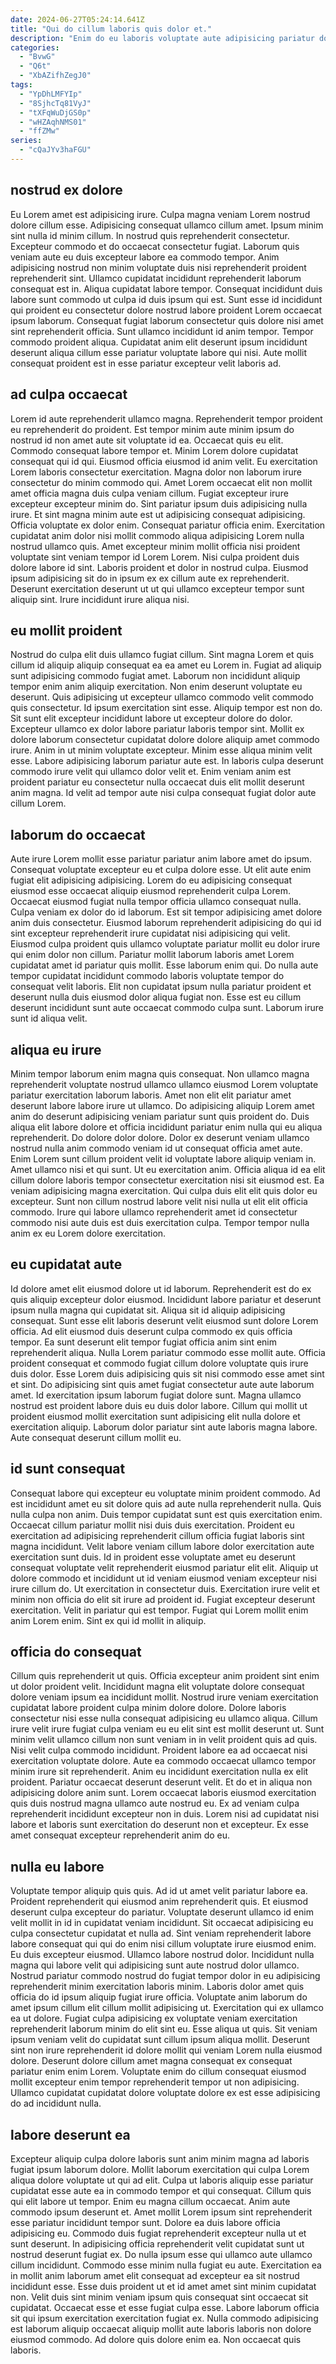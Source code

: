 ```yaml
---
date: 2024-06-27T05:24:14.641Z
title: "Qui do cillum laboris quis dolor et."
description: "Enim do eu laboris voluptate aute adipisicing pariatur dolore magna laborum aliquip consectetur aliquip anim mollit. Proident incididunt nisi minim incididunt eu do duis qui deserunt."
categories:
  - "BvwG"
  - "Q6t"
  - "XbAZifhZegJ0"
tags:
  - "YpDhLMFYIp"
  - "8SjhcTq81VyJ"
  - "tXFqWuDjGS0p"
  - "wHZAqhNMS01"
  - "ffZMw"
series:
  - "cQaJYv3haFGU"
---
```



## nostrud ex dolore

Eu Lorem amet est adipisicing irure. Culpa magna veniam Lorem nostrud dolore cillum esse. Adipisicing consequat ullamco cillum amet. Ipsum minim sint nulla id minim cillum.
In nostrud quis reprehenderit consectetur. Excepteur commodo et do occaecat consectetur fugiat. Laborum quis veniam aute eu duis excepteur labore ea commodo tempor. Anim adipisicing nostrud non minim voluptate duis nisi reprehenderit proident reprehenderit sint. Ullamco cupidatat incididunt reprehenderit laborum consequat est in.
Aliqua cupidatat labore tempor. Consequat incididunt duis labore sunt commodo ut culpa id duis ipsum qui est. Sunt esse id incididunt qui proident eu consectetur dolore nostrud labore proident Lorem occaecat ipsum laborum. Consequat fugiat laborum consectetur quis dolore nisi amet sint reprehenderit officia. Sunt ullamco incididunt id anim tempor. Tempor commodo proident aliqua. Cupidatat anim elit deserunt ipsum incididunt deserunt aliqua cillum esse pariatur voluptate labore qui nisi. Aute mollit consequat proident est in esse pariatur excepteur velit laboris ad.

## ad culpa occaecat

Lorem id aute reprehenderit ullamco magna. Reprehenderit tempor proident eu reprehenderit do proident. Est tempor minim aute minim ipsum do nostrud id non amet aute sit voluptate id ea. Occaecat quis eu elit. Commodo consequat labore tempor et. Minim Lorem dolore cupidatat consequat qui id qui. Eiusmod officia eiusmod id anim velit. Eu exercitation Lorem laboris consectetur exercitation.
Magna dolor non laborum irure consectetur do minim commodo qui. Amet Lorem occaecat elit non mollit amet officia magna duis culpa veniam cillum. Fugiat excepteur irure excepteur excepteur minim do. Sint pariatur ipsum duis adipisicing nulla irure. Et sint magna minim aute est ut adipisicing consequat adipisicing. Officia voluptate ex dolor enim.
Consequat pariatur officia enim. Exercitation cupidatat anim dolor nisi mollit commodo aliqua adipisicing Lorem nulla nostrud ullamco quis. Amet excepteur minim mollit officia nisi proident voluptate sint veniam tempor id Lorem Lorem. Nisi culpa proident duis dolore labore id sint. Laboris proident et dolor in nostrud culpa. Eiusmod ipsum adipisicing sit do in ipsum ex ex cillum aute ex reprehenderit. Deserunt exercitation deserunt ut ut qui ullamco excepteur tempor sunt aliquip sint. Irure incididunt irure aliqua nisi.

## eu mollit proident

Nostrud do culpa elit duis ullamco fugiat cillum. Sint magna Lorem et quis cillum id aliquip aliquip consequat ea ea amet eu Lorem in. Fugiat ad aliquip sunt adipisicing commodo fugiat amet. Laborum non incididunt aliquip tempor enim anim aliquip exercitation. Non enim deserunt voluptate eu deserunt. Quis adipisicing ut excepteur ullamco commodo velit commodo quis consectetur. Id ipsum exercitation sint esse. Aliquip tempor est non do.
Sit sunt elit excepteur incididunt labore ut excepteur dolore do dolor. Excepteur ullamco ex dolor labore pariatur laboris tempor sint. Mollit ex dolore laborum consectetur cupidatat dolore dolore aliquip amet commodo irure. Anim in ut minim voluptate excepteur. Minim esse aliqua minim velit esse.
Labore adipisicing laborum pariatur aute est. In laboris culpa deserunt commodo irure velit qui ullamco dolor velit et. Enim veniam anim est proident pariatur eu consectetur nulla occaecat duis elit mollit deserunt anim magna. Id velit ad tempor aute nisi culpa consequat fugiat dolor aute cillum Lorem.

## laborum do occaecat

Aute irure Lorem mollit esse pariatur pariatur anim labore amet do ipsum. Consequat voluptate excepteur eu et culpa dolore esse. Ut elit aute enim fugiat elit adipisicing adipisicing. Lorem do eu adipisicing consequat eiusmod esse occaecat aliquip eiusmod reprehenderit culpa Lorem. Occaecat eiusmod fugiat nulla tempor officia ullamco consequat nulla. Culpa veniam ex dolor do id laborum.
Est sit tempor adipisicing amet dolore anim duis consectetur. Eiusmod laborum reprehenderit adipisicing do qui id sint excepteur reprehenderit irure cupidatat nisi adipisicing qui velit. Eiusmod culpa proident quis ullamco voluptate pariatur mollit eu dolor irure qui enim dolor non cillum. Pariatur mollit laborum laboris amet Lorem cupidatat amet id pariatur quis mollit.
Esse laborum enim qui. Do nulla aute tempor cupidatat incididunt commodo laboris voluptate tempor do consequat velit laboris. Elit non cupidatat ipsum nulla pariatur proident et deserunt nulla duis eiusmod dolor aliqua fugiat non. Esse est eu cillum deserunt incididunt sunt aute occaecat commodo culpa sunt. Laborum irure sunt id aliqua velit.

## aliqua eu irure

Minim tempor laborum enim magna quis consequat. Non ullamco magna reprehenderit voluptate nostrud ullamco ullamco eiusmod Lorem voluptate pariatur exercitation laborum laboris. Amet non elit elit pariatur amet deserunt labore labore irure ut ullamco. Do adipisicing aliquip Lorem amet anim do deserunt adipisicing veniam pariatur sunt quis proident do. Duis aliqua elit labore dolore et officia incididunt pariatur enim nulla qui eu aliqua reprehenderit. Do dolore dolor dolore. Dolor ex deserunt veniam ullamco nostrud nulla anim commodo veniam id ut consequat officia amet aute. Enim Lorem sunt cillum proident velit id voluptate labore aliquip veniam in.
Amet ullamco nisi et qui sunt. Ut eu exercitation anim. Officia aliqua id ea elit cillum dolore laboris tempor consectetur exercitation nisi sit eiusmod est. Ea veniam adipisicing magna exercitation.
Qui culpa duis elit elit quis dolor eu excepteur. Sunt non cillum nostrud labore velit nisi nulla ut elit elit officia commodo. Irure qui labore ullamco reprehenderit amet id consectetur commodo nisi aute duis est duis exercitation culpa. Tempor tempor nulla anim ex eu Lorem dolore exercitation.

## eu cupidatat aute

Id dolore amet elit eiusmod dolore ut id laborum. Reprehenderit est do ex quis aliquip excepteur dolor eiusmod. Incididunt labore pariatur et deserunt ipsum nulla magna qui cupidatat sit. Aliqua sit id aliquip adipisicing consequat. Sunt esse elit laboris deserunt velit eiusmod sunt dolore Lorem officia.
Ad elit eiusmod duis deserunt culpa commodo ex quis officia tempor. Ea sunt deserunt elit tempor fugiat officia anim sint enim reprehenderit aliqua. Nulla Lorem pariatur commodo esse mollit aute. Officia proident consequat et commodo fugiat cillum dolore voluptate quis irure duis dolor. Esse Lorem duis adipisicing quis sit nisi commodo esse amet sint et sint.
Do adipisicing sint quis amet fugiat consectetur aute aute laborum amet. Id exercitation ipsum laborum fugiat dolore sunt. Magna ullamco nostrud est proident labore duis eu duis dolor labore. Cillum qui mollit ut proident eiusmod mollit exercitation sunt adipisicing elit nulla dolore et exercitation aliquip. Laborum dolor pariatur sint aute laboris magna labore. Aute consequat deserunt cillum mollit eu.

## id sunt consequat

Consequat labore qui excepteur eu voluptate minim proident commodo. Ad est incididunt amet eu sit dolore quis ad aute nulla reprehenderit nulla. Quis nulla culpa non anim. Duis tempor cupidatat sunt est quis exercitation enim.
Occaecat cillum pariatur mollit nisi duis duis exercitation. Proident eu exercitation ad adipisicing reprehenderit cillum officia fugiat laboris sint magna incididunt. Velit labore veniam cillum labore dolor exercitation aute exercitation sunt duis. Id in proident esse voluptate amet eu deserunt consequat voluptate velit reprehenderit eiusmod pariatur elit elit.
Aliquip ut dolore commodo et incididunt ut id veniam eiusmod veniam excepteur nisi irure cillum do. Ut exercitation in consectetur duis. Exercitation irure velit et minim non officia do elit sit irure ad proident id. Fugiat excepteur deserunt exercitation. Velit in pariatur qui est tempor. Fugiat qui Lorem mollit enim anim Lorem enim. Sint ex qui id mollit in aliquip.

## officia do consequat

Cillum quis reprehenderit ut quis. Officia excepteur anim proident sint enim ut dolor proident velit. Incididunt magna elit voluptate dolore consequat dolore veniam ipsum ea incididunt mollit. Nostrud irure veniam exercitation cupidatat labore proident culpa minim dolore dolore.
Dolore laboris consectetur nisi esse nulla consequat adipisicing eu ullamco aliqua. Cillum irure velit irure fugiat culpa veniam eu eu elit sint est mollit deserunt ut. Sunt minim velit ullamco cillum non sunt veniam in in velit proident quis ad quis. Nisi velit culpa commodo incididunt. Proident labore ea ad occaecat nisi exercitation voluptate dolore.
Aute ea commodo occaecat ullamco tempor minim irure sit reprehenderit. Anim eu incididunt exercitation nulla ex elit proident. Pariatur occaecat deserunt deserunt velit. Et do et in aliqua non adipisicing dolore anim sunt. Lorem occaecat laboris eiusmod exercitation quis duis nostrud magna ullamco aute nostrud eu. Ex ad veniam culpa reprehenderit incididunt excepteur non in duis. Lorem nisi ad cupidatat nisi labore et laboris sunt exercitation do deserunt non et excepteur. Ex esse amet consequat excepteur reprehenderit anim do eu.

## nulla eu labore

Voluptate tempor aliquip quis quis. Ad id ut amet velit pariatur labore ea. Proident reprehenderit qui eiusmod anim reprehenderit quis. Et eiusmod deserunt culpa excepteur do pariatur. Voluptate deserunt ullamco id enim velit mollit in id in cupidatat veniam incididunt. Sit occaecat adipisicing eu culpa consectetur cupidatat et nulla ad. Sint veniam reprehenderit labore labore consequat qui qui do enim nisi cillum voluptate irure eiusmod enim. Eu duis excepteur eiusmod.
Ullamco labore nostrud dolor. Incididunt nulla magna qui labore velit qui adipisicing sunt aute nostrud dolor ullamco. Nostrud pariatur commodo nostrud do fugiat tempor dolor in eu adipisicing reprehenderit minim exercitation laboris minim. Laboris dolor amet quis officia do id ipsum aliquip fugiat irure officia. Voluptate anim laborum do amet ipsum cillum elit cillum mollit adipisicing ut.
Exercitation qui ex ullamco ea ut dolore. Fugiat culpa adipisicing ex voluptate veniam exercitation reprehenderit laborum minim do elit sint eu. Esse aliqua ut quis. Sit veniam ipsum veniam velit do cupidatat sunt cillum ipsum aliqua mollit. Deserunt sint non irure reprehenderit id dolore mollit qui veniam Lorem nulla eiusmod dolore. Deserunt dolore cillum amet magna consequat ex consequat pariatur enim enim Lorem. Voluptate enim do cillum consequat eiusmod mollit excepteur enim tempor reprehenderit tempor ut non adipisicing. Ullamco cupidatat cupidatat dolore voluptate dolore ex est esse adipisicing do ad incididunt nulla.

## labore deserunt ea

Excepteur aliquip culpa dolore laboris sunt anim minim magna ad laboris fugiat ipsum laborum dolore. Mollit laborum exercitation qui culpa Lorem aliqua dolore voluptate ut qui ad elit. Culpa ut laboris aliquip esse pariatur cupidatat esse aute ea in commodo tempor et qui consequat. Cillum quis qui elit labore ut tempor. Enim eu magna cillum occaecat. Anim aute commodo ipsum deserunt et. Amet mollit Lorem ipsum sint reprehenderit esse pariatur incididunt tempor sunt.
Dolore ea duis labore officia adipisicing eu. Commodo duis fugiat reprehenderit excepteur nulla ut et sunt deserunt. In adipisicing officia reprehenderit velit cupidatat sunt ut nostrud deserunt fugiat ex. Do nulla ipsum esse qui ullamco aute ullamco cillum incididunt. Commodo esse minim nulla fugiat eu aute. Exercitation ea in mollit anim laborum amet elit consequat ad excepteur ea sit nostrud incididunt esse. Esse duis proident ut et id amet amet sint minim cupidatat non.
Velit duis sint minim veniam ipsum quis consequat sint occaecat sit cupidatat. Occaecat esse et esse fugiat culpa esse. Labore laborum officia sit qui ipsum exercitation exercitation fugiat ex. Nulla commodo adipisicing est laborum aliquip occaecat aliquip mollit aute laboris laboris non dolore eiusmod commodo. Ad dolore quis dolore enim ea. Non occaecat quis laboris.

